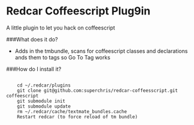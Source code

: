 Redcar Coffeescript Plug9in
============

A little plugin to let you hack on coffeescript

###What does it do?

 - Adds in the tmbundle, scans for coffeescript classes and declarations ands them to tags so Go To Tag works

###How do I install it?

<code>
    cd ~/.redcar/plugins
    git clone git@github.com:superchris/redcar-coffeesscript.git coffeescript
    git submodule init
    git submodule update
    rm ~/.redcar/cache/textmate_bundles.cache
    Restart redcar (to force reload of tm bundle)
</code>
